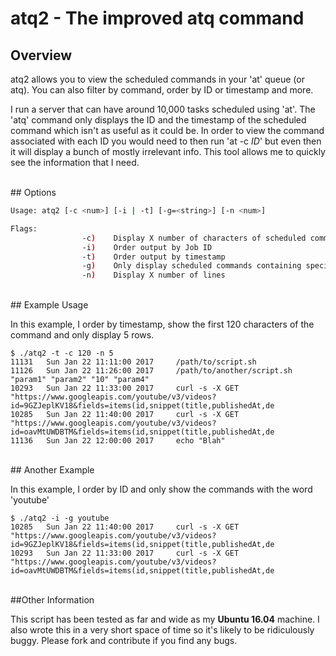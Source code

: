 # atq2 - The improved atq command

## Overview

atq2 allows you to view the scheduled commands in your 'at' queue (or atq). You can also filter by command, order by ID or timestamp and more.

I run a server that can have around 10,000 tasks scheduled using 'at'. The 'atq' command only displays the ID and the timestamp of the scheduled command which isn't as useful as it could be. In order to view the command associated with each ID you would need to then run 'at -c *ID*' but even then it will display a bunch of mostly irrelevant info. This tool allows me to quickly see the information that I need.

<br>
## Options

```bash
Usage: atq2 [-c <num>] [-i | -t] [-g=<string>] [-n <num>]

Flags:
                -c)    Display X number of characters of scheduled command
                -i)    Order output by Job ID
                -t)    Order output by timestamp
                -g)    Only display scheduled commands containing specified string
                -n)    Display X number of lines
```
<br>
## Example Usage

In this example, I order by timestamp, show the first 120 characters of the command and only display 5 rows.
```
$ ./atq2 -t -c 120 -n 5
11131	Sun Jan 22 11:11:00 2017	 /path/to/script.sh
11126	Sun Jan 22 11:26:00 2017	 /path/to/another/script.sh "param1" "param2" "10" "param4"
10293	Sun Jan 22 11:33:00 2017	 curl -s -X GET "https://www.googleapis.com/youtube/v3/videos?id=9GZJeplKV18&fields=items(id,snippet(title,publishedAt,de
10285	Sun Jan 22 11:40:00 2017	 curl -s -X GET "https://www.googleapis.com/youtube/v3/videos?id=oavMtUWDBTM&fields=items(id,snippet(title,publishedAt,de
11136	Sun Jan 22 12:00:00 2017	 echo "Blah"

```
<br>
## Another Example

In this example, I order by ID and only show the commands with the word 'youtube'
```
$ ./atq2 -i -g youtube
10285	Sun Jan 22 11:40:00 2017	 curl -s -X GET "https://www.googleapis.com/youtube/v3/videos?id=9GZJeplKV18&fields=items(id,snippet(title,publishedAt,de
10293	Sun Jan 22 11:33:00 2017	 curl -s -X GET "https://www.googleapis.com/youtube/v3/videos?id=oavMtUWDBTM&fields=items(id,snippet(title,publishedAt,de

```
<br>
##Other Information

This script has been tested as far and wide as my **Ubuntu 16.04** machine.
I also wrote this in a very short space of time so it's likely to be ridiculously buggy.
Please fork and contribute if you find any bugs.
